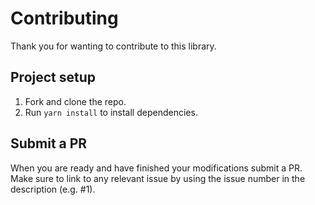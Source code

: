 # Contributing

Thank you for wanting to contribute to this library.

## Project setup

1.  Fork and clone the repo.
2.  Run `yarn install` to install dependencies.

## Submit a PR

When you are ready and have finished your modifications submit a PR. Make sure to link to any relevant issue by using the issue number in the description (e.g. #1).
